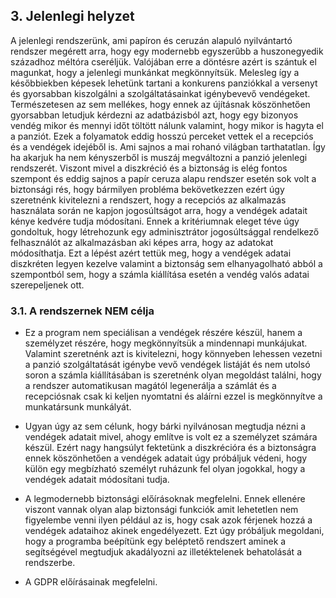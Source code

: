 ## 3. Jelenlegi helyzet

A jelenlegi rendszerünk, ami papíron és ceruzán alapuló nyilvántartó rendszer megérett arra, hogy egy modernebb egyszerűbb a huszonegyedik századhoz méltóra cseréljük. Valójában erre a döntésre azért is szántuk el magunkat, hogy a jelenlegi munkánkat megkönnyítsük. Melesleg így a későbbiekben képesek lehetünk tartani a konkurens panziókkal a versenyt és gyorsabban kiszolgálni a szolgáltatásainkat igénybevevő vendégeket. Természetesen az sem mellékes, hogy ennek az újításnak köszönhetően gyorsabban letudjuk kérdezni az adatbázisból azt, hogy egy bizonyos vendég mikor és mennyi időt töltött nálunk valamint, hogy mikor is hagyta el a panziót. Ezek a folyamatok eddig hosszú perceket vettek el a recepciós és a vendégek idejéből is. Ami sajnos a mai rohanó világban tarthatatlan. Így ha akarjuk ha nem kényszerből is muszáj megváltozni a panzió jelenlegi rendszerét. Viszont mivel a diszkréció és a biztonság is elég fontos szempont és eddig sajnos a papír ceruza alapu rendszer esetén sok volt a biztonsági rés, hogy bármilyen probléma bekövetkezzen ezért úgy szeretnénk kivitelezni a rendszert, hogy a recepciós az alkalmazás használata során ne kapjon jogosúltságot arra, hogy a vendégek adatait kénye kedvére tudja módosítani. Ennek a kritériumnak eleget téve úgy gondoltuk, hogy létrehozunk egy adminisztrátor jogosúltsággal rendelkező felhasználót az alkalmazásban aki képes arra, hogy az adatokat módosíthatja. Ezt a lépést azért tettük meg, hogy a vendégek adatai diszkréten legyen kezelve valamint a biztonság sem elhanyagolható abból a szempontból sem, hogy a számla kiállítása esetén a vendég valós adatai szerepeljenek ott.

### 3.1. A rendszernek NEM célja

 * Ez a program nem speciálisan a vendégek részére készül, hanem a személyzet részére, hogy megkönnyítsük a mindennapi munkájukat. Valamint szeretnénk azt is kivitelezni, hogy könnyeben lehessen vezetni a panzió szolgáltatását igénybe vevő vendégek listáját és nem utolsó soron a számla kiállításában is szeretnénk olyan megoldást találni, hogy a rendszer automatikusan magától legenerálja a számlát és a recepciósnak csak ki keljen nyomtatni és aláírni ezzel is megkönnyítve a munkatársunk munkályát.
    
 * Ugyan úgy az sem célunk, hogy bárki nyilvánosan megtudja nézni a vendégek adatait mivel, ahogy említve is volt ez a személyzet számára készül. Ezért nagy hangsúlyt fektetünk a diszkrécióra és a biztonságra ennek köszönhetően a vendégek adatait úgy próbáljuk védeni, hogy külön egy megbízható személyt ruházunk fel olyan jogokkal, hogy a vendégek adatait módosítani tudja.
   
 * A legmodernebb biztonsági előírásoknak megfelelni. Ennek ellenére viszont vannak olyan alap biztonsági funkciók amit lehetetlen nem figyelembe venni ilyen például az is, hogy csak azok férjenek hozzá a vendégek adataihoz akinek engedélyezett. Ezt úgy próbáljuk megoldani, hogy a programba beépítünk egy beléptető rendszert aminek a segítségével megtudjuk akadályozni az illetéktelenek behatolását a rendszerbe.
 
 * A GDPR előírásainak megfelelni.
